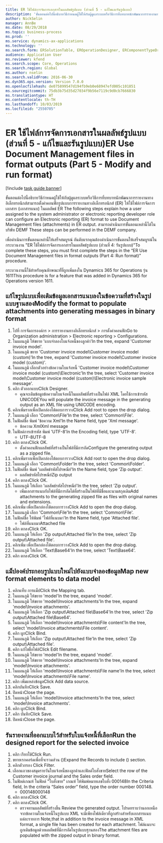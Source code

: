 ```yaml
---
title: ER ใช้ไฟล์การจัดการเอกสารในผลลัพธ์รูปแบบ (ส่วนที่ 5 - แก้ไขและรันรูปแบบ)
description: 'ขั้นตอนต่อไปนี้อธิบายวิธีกำหนดผู้ใช้ให้กับผู้ดูแลระบบหรือวิธีการที่บทบาทนักพัฒนาการรายงานทางอิเล็กทรอนิกส์สามารถตั้งค่าคอนฟิกรูปแบบการรายงานทางอิเล็กทรอนิกส์ (ER) ให้ใช้ไฟล์การจัดการเอกสาร (เอกสารแนบ) ในผลลัพธ์ ER '
author: NickSelin
manager: AnnBe
ms.date: 08/29/2018
ms.topic: business-process
ms.prod: ''
ms.service: dynamics-ax-applications
ms.technology: ''
ms.search.form: ERSolutionTable, EROperationDesigner, ERComponentTypeDropDialog, ERExpressionDesignerFormula, SysQueryForm
audience: Application User
ms.reviewer: kfend
ms.search.scope: Core, Operations
ms.search.region: Global
ms.author: nselin
ms.search.validFrom: 2016-06-30
ms.dyn365.ops.version: Version 7.0.0
ms.openlocfilehash: de075899547d194fb9eb0e68947efd005c101851
ms.sourcegitcommit: 75db3b75d35d27034f9b56e7119c9d0cb7666830
ms.translationtype: HT
ms.contentlocale: th-TH
ms.lasthandoff: 10/03/2019
ms.locfileid: "2550705"
---
```

# <a name="er-use-document-management-files-in-format-outputs-part-5---modify-and-run-format"></a><span data-ttu-id="a7488-103">ER ใช้ไฟล์การจัดการเอกสารในผลลัพธ์รูปแบบ (ส่วนที่ 5 - แก้ไขและรันรูปแบบ)</span><span class="sxs-lookup"><span data-stu-id="a7488-103">ER Use Document Management files in format outputs (Part 5 - Modify and run format)</span></span>

[!include [task guide banner](../../includes/task-guide-banner.md)]

<span data-ttu-id="a7488-104">ขั้นตอนต่อไปนี้อธิบายวิธีกำหนดผู้ใช้ให้กับผู้ดูแลระบบหรือวิธีการที่บทบาทนักพัฒนาการรายงานทางอิเล็กทรอนิกส์สามารถตั้งค่าคอนฟิกรูปแบบการรายงานทางอิเล็กทรอนิกส์ (ER) ให้ใช้ไฟล์การจัดการเอกสาร (เอกสารแนบ) ในผลลัพธ์ ER </span><span class="sxs-lookup"><span data-stu-id="a7488-104">The following steps explain how a user assigned to the system administrator or electronic reporting developer role can configure an Electronic reporting (ER) format to use Document Management files (attachments) in ER output.</span></span> <span data-ttu-id="a7488-105">สามารถดำเนินการขั้นตอนเหล่านี้ได้ในบริษัท DEMF </span><span class="sxs-lookup"><span data-stu-id="a7488-105">These steps can be performed in the DEMF company.</span></span>

<span data-ttu-id="a7488-106">เพื่อดำเนินการขั้นตอนเหล่านี้ให้เสร็จสมบูรณ์ อันดับแรกคุณต้องดำเนินการขั้นตอนให้เสร็จสมบูรณ์ในกระบวนงาน "ER ใช้ไฟล์การจัดการเอกสารในผลลัพธ์รูปแบบ (ส่วนที่ 4: รันรูปแบบ)"</span><span class="sxs-lookup"><span data-stu-id="a7488-106">To complete these steps, you must first complete the steps in the “ER Use Document Management files in format outputs (Part 4: Run format)” procedure.</span></span>

<span data-ttu-id="a7488-107">กระบวนงานนี้ใช้สำหรับคุณลักษณะทั้ที่ถูกเพิ่มลงใน Dynamics 365 for Operations รุ่น 1611</span><span class="sxs-lookup"><span data-stu-id="a7488-107">This procedure is for a feature that was added in Dynamics 365 for Operations version 1611.</span></span>


## <a name="modify-the-format-to-populate-attachments-into-generating-messages-in-binary-format"></a><span data-ttu-id="a7488-108">แก้ไขรูปแบบเพื่อเติมข้อมูลเอกสารแนบลงในข้อความที่สร้างในรูปแบบฐานสอง</span><span class="sxs-lookup"><span data-stu-id="a7488-108">Modify the format to populate attachments into generating messages in binary format</span></span>
1. <span data-ttu-id="a7488-109">ไปที่ การจัดการองค์กร > การรายงานทางอิเล็กทรอนิกส์ > การตั้งค่าคอนฟิก</span><span class="sxs-lookup"><span data-stu-id="a7488-109">Go to Organization administration > Electronic reporting > Configurations.</span></span>
2. <span data-ttu-id="a7488-110">ในแผนภูมิ ให้ขยาย 'แบบจำลองใบแจ้งหนี้ของลูกค้า'</span><span class="sxs-lookup"><span data-stu-id="a7488-110">In the tree, expand 'Customer invoice model'.</span></span>
3. <span data-ttu-id="a7488-111">ในแผนภูมิ ขยาย 'Customer invoice model\Customer invoice model (custom)'</span><span class="sxs-lookup"><span data-stu-id="a7488-111">In the tree, expand 'Customer invoice model\Customer invoice model (custom)'.</span></span>
4. <span data-ttu-id="a7488-112">ในแผนภูมิ เลือกตัวอย่างข้อความใบแจ้งหนี้ 'Customer invoice model\Customer invoice model (custom)\Electronic'</span><span class="sxs-lookup"><span data-stu-id="a7488-112">In the tree, select 'Customer invoice model\Customer invoice model (custom)\Electronic invoice sample message'.</span></span>
5. <span data-ttu-id="a7488-113">คลิก ตัวออกแบบ</span><span class="sxs-lookup"><span data-stu-id="a7488-113">Click Designer.</span></span>
    * <span data-ttu-id="a7488-114">คุณจะเติมข้อมูลข้อความใบแจ้งหนี้ในผลลัพธ์ที่สร้างเป็นไฟล์ XML โดยใช้การเข้ารหัส UNICODE</span><span class="sxs-lookup"><span data-stu-id="a7488-114">You will populate the invoice message in the generating output as an XML file using UNICODE encoding.</span></span>  
6. <span data-ttu-id="a7488-115">คลิกเพิ่มรากเพื่อเปิดกล่องโต้ตอบการวาง</span><span class="sxs-lookup"><span data-stu-id="a7488-115">Click Add root to open the drop dialog.</span></span>
7. <span data-ttu-id="a7488-116">ในแผนภูมิ เลือก 'Common\File'</span><span class="sxs-lookup"><span data-stu-id="a7488-116">In the tree, select 'Common\File'.</span></span>
8. <span data-ttu-id="a7488-117">ในฟิลด์ชื่อ พิมพ์ 'ข้อความ Xml'</span><span class="sxs-lookup"><span data-stu-id="a7488-117">In the Name field, type 'Xml message'.</span></span>
    * <span data-ttu-id="a7488-118">ข้อความ Xml</span><span class="sxs-lookup"><span data-stu-id="a7488-118">Xml message</span></span>  
9. <span data-ttu-id="a7488-119">ในฟิลด์การเข้ารหัส พิมพ์ 'UTF-8'</span><span class="sxs-lookup"><span data-stu-id="a7488-119">In the Encoding field, type 'UTF-8'.</span></span>
    * <span data-ttu-id="a7488-120">UTF-8</span><span class="sxs-lookup"><span data-stu-id="a7488-120">UTF-8</span></span>  
10. <span data-ttu-id="a7488-121">คลิก ตกลง</span><span class="sxs-lookup"><span data-stu-id="a7488-121">Click OK.</span></span>
    * <span data-ttu-id="a7488-122">ตั้งค่าคอนฟิกผลลัพธ์ที่สร้างเป็นไฟล์ที่มีการอัด</span><span class="sxs-lookup"><span data-stu-id="a7488-122">Configure the generating output as a zipped file.</span></span>  
11. <span data-ttu-id="a7488-123">คลิกเพิ่มรากเพื่อเปิดกล่องโต้ตอบการวาง</span><span class="sxs-lookup"><span data-stu-id="a7488-123">Click Add root to open the drop dialog.</span></span>
12. <span data-ttu-id="a7488-124">ในแผนภูมิ เลือก 'Common\Folder'</span><span class="sxs-lookup"><span data-stu-id="a7488-124">In the tree, select 'Common\Folder'.</span></span>
13. <span data-ttu-id="a7488-125">ในฟิลด์ชื่อ พิมพ์ 'ผลลัพธ์รหัสไปรษณีย์'</span><span class="sxs-lookup"><span data-stu-id="a7488-125">In the Name field, type 'Zip output'.</span></span>
    * <span data-ttu-id="a7488-126">ผลลัพธ์รหัสไปรษณีย์</span><span class="sxs-lookup"><span data-stu-id="a7488-126">Zip output</span></span>  
14. <span data-ttu-id="a7488-127">คลิก ตกลง</span><span class="sxs-lookup"><span data-stu-id="a7488-127">Click OK.</span></span>
15. <span data-ttu-id="a7488-128">ในแผนภูมิ ให้เลือก 'ผลลัพธ์รหัสไปรษณีย์'</span><span class="sxs-lookup"><span data-stu-id="a7488-128">In the tree, select 'Zip output'.</span></span>
    * <span data-ttu-id="a7488-129">เพิ่มเอกสารแนบกับไฟล์ที่มีการอัดได้ที่สร้างเป็นไฟล์ที่มีชื่อและนามสกุลเดิม</span><span class="sxs-lookup"><span data-stu-id="a7488-129">Add attachments to the generating zipped file as files with original names and extensions.</span></span>  
16. <span data-ttu-id="a7488-130">คลิกเพิ่ม เพื่อเปิดกล่องโต้ตอบการวาง</span><span class="sxs-lookup"><span data-stu-id="a7488-130">Click Add to open the drop dialog.</span></span>
17. <span data-ttu-id="a7488-131">ในแผนภูมิ เลือก 'Common\File'</span><span class="sxs-lookup"><span data-stu-id="a7488-131">In the tree, select 'Common\File'.</span></span>
18. <span data-ttu-id="a7488-132">ในฟิลด์ชื่อ ให้พิมพ์ 'ไฟล์ที่แนบมา'</span><span class="sxs-lookup"><span data-stu-id="a7488-132">In the Name field, type 'Attached file'.</span></span>
    * <span data-ttu-id="a7488-133">ไฟล์ที่แนบมา</span><span class="sxs-lookup"><span data-stu-id="a7488-133">Attached file</span></span>  
19. <span data-ttu-id="a7488-134">คลิก ตกลง</span><span class="sxs-lookup"><span data-stu-id="a7488-134">Click OK.</span></span>
20. <span data-ttu-id="a7488-135">ในแผนภูมิ ให้เลือก 'Zip output\Attached file'</span><span class="sxs-lookup"><span data-stu-id="a7488-135">In the tree, select 'Zip output\Attached file'.</span></span>
21. <span data-ttu-id="a7488-136">คลิกเพิ่ม เพื่อเปิดกล่องโต้ตอบการวาง</span><span class="sxs-lookup"><span data-stu-id="a7488-136">Click Add to open the drop dialog.</span></span>
22. <span data-ttu-id="a7488-137">ในแผนภูมิ ให้เลือก 'Text\Base64'</span><span class="sxs-lookup"><span data-stu-id="a7488-137">In the tree, select 'Text\Base64'.</span></span>
23. <span data-ttu-id="a7488-138">คลิก ตกลง</span><span class="sxs-lookup"><span data-stu-id="a7488-138">Click OK.</span></span>

## <a name="map-new-format-elements-to-data-model"></a><span data-ttu-id="a7488-139">แม็ปองค์ประกอบรูปแบบใหม่ไปยังแบบจำลองข้อมูล</span><span class="sxs-lookup"><span data-stu-id="a7488-139">Map new format elements to data model</span></span>
1. <span data-ttu-id="a7488-140">คลิกแท็บ การแม็ป</span><span class="sxs-lookup"><span data-stu-id="a7488-140">Click the Mapping tab.</span></span>
2. <span data-ttu-id="a7488-141">ในแผนภูมิ ให้ขยาย 'model'</span><span class="sxs-lookup"><span data-stu-id="a7488-141">In the tree, expand 'model'.</span></span>
3. <span data-ttu-id="a7488-142">ในแผนภูมิ ให้ขยาย 'model\Invoice attachments'</span><span class="sxs-lookup"><span data-stu-id="a7488-142">In the tree, expand 'model\Invoice attachments'.</span></span>
4. <span data-ttu-id="a7488-143">ในแผนภูมิ ให้เลือก 'Zip output\Attached file\Base64'</span><span class="sxs-lookup"><span data-stu-id="a7488-143">In the tree, select 'Zip output\Attached file\Base64'.</span></span>
5. <span data-ttu-id="a7488-144">ในแผนภูมิ ให้เลือก 'model\Invoice attachments\File content'</span><span class="sxs-lookup"><span data-stu-id="a7488-144">In the tree, select 'model\Invoice attachments\File content'.</span></span>
6. <span data-ttu-id="a7488-145">คลิก ผูก</span><span class="sxs-lookup"><span data-stu-id="a7488-145">Click Bind.</span></span>
7. <span data-ttu-id="a7488-146">ในแผนภูมิ ให้เลือก 'Zip output\Attached file'</span><span class="sxs-lookup"><span data-stu-id="a7488-146">In the tree, select 'Zip output\Attached file'.</span></span>
8. <span data-ttu-id="a7488-147">คลิก แก้ไขชื่อไฟล์</span><span class="sxs-lookup"><span data-stu-id="a7488-147">Click Edit filename.</span></span>
9. <span data-ttu-id="a7488-148">ในแผนภูมิ ให้ขยาย 'model'</span><span class="sxs-lookup"><span data-stu-id="a7488-148">In the tree, expand 'model'.</span></span>
10. <span data-ttu-id="a7488-149">ในแผนภูมิ ให้ขยาย 'model\Invoice attachments'</span><span class="sxs-lookup"><span data-stu-id="a7488-149">In the tree, expand 'model\Invoice attachments'.</span></span>
11. <span data-ttu-id="a7488-150">ในแผนภูมิ ให้เลือก 'model\Invoice attachments\File name'</span><span class="sxs-lookup"><span data-stu-id="a7488-150">In the tree, select 'model\Invoice attachments\File name'.</span></span>
12. <span data-ttu-id="a7488-151">คลิก เพิ่มแหล่งข้อมูล</span><span class="sxs-lookup"><span data-stu-id="a7488-151">Click Add data source.</span></span>
13. <span data-ttu-id="a7488-152">คลิกบันทึก</span><span class="sxs-lookup"><span data-stu-id="a7488-152">Click Save.</span></span>
14. <span data-ttu-id="a7488-153">ปิดหน้า</span><span class="sxs-lookup"><span data-stu-id="a7488-153">Close the page.</span></span>
15. <span data-ttu-id="a7488-154">ในแผนภูมิ ให้เลือก 'model\Invoice attachments'</span><span class="sxs-lookup"><span data-stu-id="a7488-154">In the tree, select 'model\Invoice attachments'.</span></span>
16. <span data-ttu-id="a7488-155">คลิก ผูก</span><span class="sxs-lookup"><span data-stu-id="a7488-155">Click Bind.</span></span>
17. <span data-ttu-id="a7488-156">คลิก บันทึก</span><span class="sxs-lookup"><span data-stu-id="a7488-156">Click Save.</span></span>
18. <span data-ttu-id="a7488-157">ปิดหน้า</span><span class="sxs-lookup"><span data-stu-id="a7488-157">Close the page.</span></span>

## <a name="run-the-designed-report-for-the-selected-invoice"></a><span data-ttu-id="a7488-158">รันรายงานที่ออกแบบไว้สำหรับใบแจ้งหนี้ที่เลือก</span><span class="sxs-lookup"><span data-stu-id="a7488-158">Run the designed report for the selected invoice</span></span>
1. <span data-ttu-id="a7488-159">คลิก เรียกใช้</span><span class="sxs-lookup"><span data-stu-id="a7488-159">Click Run.</span></span>
2. <span data-ttu-id="a7488-160">ขยายเรกคอร์ดเพื่อที่จะรวมส่วน ()</span><span class="sxs-lookup"><span data-stu-id="a7488-160">Expand the Records to include () section.</span></span>
3. <span data-ttu-id="a7488-161">คลิกตัวกรอง </span><span class="sxs-lookup"><span data-stu-id="a7488-161">Click Filter.</span></span>
4. <span data-ttu-id="a7488-162">เลือกแถวของสมุดรายวันใบแจ้งหนี้ของลูกค้าและฟิลด์ใบสั่งขาย</span><span class="sxs-lookup"><span data-stu-id="a7488-162">Select the row of the Customer invoice journal and the Sales order field.</span></span>
5. <span data-ttu-id="a7488-163">ในฟิลด์เกณฑ์ ในฟิลด์ "ใบสั่งขาย" เกณฑ์ ให้พิมพ์หมายเลขใบสั่ง 000148</span><span class="sxs-lookup"><span data-stu-id="a7488-163">In the Criteria field, In the criteria “Sales order” field, type the order number 000148.</span></span>
    * <span data-ttu-id="a7488-164">000148</span><span class="sxs-lookup"><span data-stu-id="a7488-164">000148</span></span>  
6. <span data-ttu-id="a7488-165">คลิก ตกลง</span><span class="sxs-lookup"><span data-stu-id="a7488-165">Click OK.</span></span>
7. <span data-ttu-id="a7488-166">คลิก ตกลง</span><span class="sxs-lookup"><span data-stu-id="a7488-166">Click OK.</span></span>
    * <span data-ttu-id="a7488-167">ตรวจทานผลลัพธ์ที่สร้างขึ้น </span><span class="sxs-lookup"><span data-stu-id="a7488-167">Review the generated output.</span></span> <span data-ttu-id="a7488-168">โปรดทราบว่านอกเหนือจากข้อความใบแจ้งหนี้ในรูปแบบ XML จะมีเพียงไฟล์เดียวที่ถูกสร้างสำหรับเอกสารแนบแต่ละรายการ </span><span class="sxs-lookup"><span data-stu-id="a7488-168">Note,that in addition to the invoice message in XML format, a single file has been created for each attachment.</span></span> <span data-ttu-id="a7488-169">ไฟล์แนบจะถูกเติมข้อมูลด้วยผลลัพธ์ที่มีการอัดในรูปแบบฐานสอง</span><span class="sxs-lookup"><span data-stu-id="a7488-169">The attachment files are populated with the zipped output in binary format.</span></span>  

